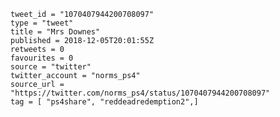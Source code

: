 ```
tweet_id = "1070407944200708097"
type = "tweet"
title = "Mrs Downes"
published = 2018-12-05T20:01:55Z
retweets = 0
favourites = 0
source = "twitter"
twitter_account = "norms_ps4"
source_url = "https://twitter.com/norms_ps4/status/1070407944200708097"
tag = [ "ps4share", "reddeadredemption2",]
```

<p class='image'><img src='http://mnf.m17s.net/2018/12/05/DtraWemXgAEACXL.jpg' alt=''></p>

